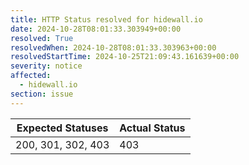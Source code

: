 ```yaml
---
title: HTTP Status resolved for hidewall.io
date: 2024-10-28T08:01:33.303949+00:00
resolved: True
resolvedWhen: 2024-10-28T08:01:33.303963+00:00
resolvedStartTime: 2024-10-25T21:09:43.161639+00:00
severity: notice
affected:
  - hidewall.io
section: issue
---
```


| Expected Statuses | Actual Status  |
|-------------------|----------------|
| 200, 301, 302, 403 | 403 |
